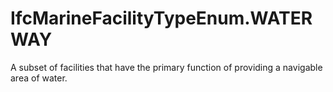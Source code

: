 IfcMarineFacilityTypeEnum.WATERWAY
==================================
A subset of facilities that have the primary function of providing a navigable
area of water.


